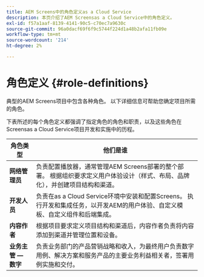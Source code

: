 ```yaml
---
title: AEM Screens中的角色定义as a Cloud Service
description: 本页介绍了AEM Screensas a Cloud Service中的角色定义。
exl-id: f57a1aaf-8139-4141-90c5-c70ec7a9630c
source-git-commit: 96a0dacf69f6f9c5744f224d1a48b2afa11fb09e
workflow-type: tm+mt
source-wordcount: '214'
ht-degree: 2%

---
```


# 角色定义 {#role-definitions}

典型的AEM Screens项目中包含各种角色。 以下详细信息可帮助您确定项目所需的角色。

下表所述的每个角色定义都强调了指定角色的角色和职责，以及这些角色在Screensas a Cloud Service项目开发和实施中的历程。

| 角色类型 | 他们是谁 |
|--- |--- |
| **网络管理员** | 负责配置播放器，通常管理AEM Screens部署的整个部署。 根据组织要求定义用户体验设计（样式、布局、品牌化），并创建项目结构和渠道。 |
| **开发人员** | 负责在as a Cloud Service环境中安装和配置Screens。 执行开发和集成任务，以开发AEM的用户体验、自定义模板、自定义组件和后端集成。 |
| **内容作者** | 根据项目要求定义项目结构和渠道后，内容作者负责将内容添加到渠道并管理位置和设备。 |
| **业务主管 — 数字** | 负责业务部门的产品营销战略和收入，为最终用户负责数字用例、解决方案和服务产品的主要业务利益相关者，签署用例实施和交付。 |
